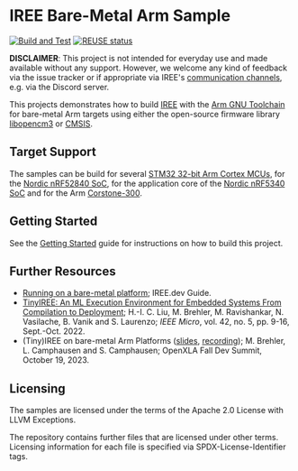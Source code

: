 <!--
SPDX-FileCopyrightText: 2021 Fraunhofer-Gesellschaft zur Förderung der angewandten Forschung e.V.
SPDX-License-Identifier: Apache-2.0 WITH LLVM-exception
-->
# IREE Bare-Metal Arm Sample

[![Build and Test](https://github.com/iml130/iree-bare-metal-arm/actions/workflows/build-and-test.yml/badge.svg)](https://github.com/iml130/iree-bare-metal-arm/actions/workflows/build-and-test.yml)
[![REUSE status](https://api.reuse.software/badge/github.com/iml130/iree-bare-metal-arm)](https://api.reuse.software/info/github.com/iml130/iree-bare-metal-arm)

**DISCLAIMER**:
This project is not intended for everyday use and made available without any support.
However, we welcome any kind of feedback via the issue tracker or if appropriate via IREE's [communication channels](https://github.com/openxla/iree#communication-channels), e.g. via the Discord server.

This projects demonstrates how to build [IREE](https://github.com/openxla/iree) with the [Arm GNU Toolchain](https://developer.arm.com/tools-and-software/open-source-software/developer-tools/gnu-toolchain) for bare-metal Arm targets using either the open-source firmware library [libopencm3](https://github.com/libopencm3/libopencm3) or [CMSIS](https://github.com/ARM-software/CMSIS_5).

## Target Support

The samples can be build for several [STM32 32-bit Arm Cortex MCUs](https://www.st.com/en/microcontrollers-microprocessors/stm32-32-bit-arm-cortex-mcus.html),
for the [Nordic nRF52840 SoC](https://www.nordicsemi.com/products/nrf52840),
for the application core of the [Nordic nRF5340 SoC](https://www.nordicsemi.com/products/nrf5340)
and for the Arm [Corstone-300](https://developer.arm.com/Processors/Corstone-300).

## Getting Started

See the [Getting Started](docs/getting_started.md) guide for instructions on how to build this project.

## Further Resources

* [Running on a bare-metal platform](https://iree.dev/guides/deployment-configurations/bare-metal/); IREE.dev Guide.
* [TinyIREE: An ML Execution Environment for Embedded Systems From Compilation to Deployment](https://doi.ieeecomputersociety.org/10.1109/MM.2022.3178068); H.-I. C. Liu, M. Brehler, M. Ravishankar, N. Vasilache, B. Vanik and S. Laurenzo; *IEEE Micro*, vol. 42, no. 5, pp. 9-16, Sept.-Oct. 2022.
* (Tiny)IREE on bare-metal Arm Platforms ([slides](https://drive.google.com/file/d/1fQHG8-r27dBrbQLSjXw9C1VgMAv9BFQg/view), [recording](https://youtu.be/xvqw4ll0oDI)); M. Brehler, L. Camphausen and S. Camphausen; OpenXLA Fall Dev Summit, October 19, 2023.

## Licensing

The samples are licensed under the terms of the Apache 2.0 License with LLVM Exceptions.

The repository contains further files that are licensed under other terms.
Licensing information for each file is specified via SPDX-License-Identifier tags.
